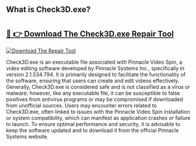 ## What is Check3D.exe? 

# <h2><a href="https://exedetect.com/download.php?Check3D.exe">🔗 👉 Download The Check3D.exe Repair Tool</a></h2>

[![Download The Repair Tool](https://exedetect.com/download-button.jpg)](https://exedetect.com/download.php?Check3D.exe)

Check3D.exe is an executable file associated with Pinnacle Video Spin, a video editing software developed by Pinnacle Systems Inc., specifically in version 2.1.534.794. It is primarily designed to facilitate the functionality of the software, ensuring that users can create and edit videos effectively. Generally, Check3D.exe is considered safe and is not classified as a virus or malware; however, like any executable file, it can be susceptible to false positives from antivirus programs or may be compromised if downloaded from unofficial sources. Users may encounter errors related to Check3D.exe, often linked to issues with the Pinnacle Video Spin installation or system compatibility, which can manifest as application crashes or failure to launch. To ensure optimal performance and security, it is advisable to keep the software updated and to download it from the official Pinnacle Systems website.